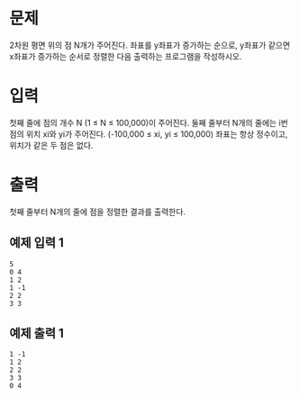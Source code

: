 문제
=========
2차원 평면 위의 점 N개가 주어진다. 좌표를 y좌표가 증가하는 순으로, y좌표가 같으면 x좌표가 증가하는 순서로 정렬한 다음 출력하는 프로그램을 작성하시오.

입력
=========
첫째 줄에 점의 개수 N (1 ≤ N ≤ 100,000)이 주어진다. 둘째 줄부터 N개의 줄에는 i번점의 위치 xi와 yi가 주어진다. (-100,000 ≤ xi, yi ≤ 100,000) 좌표는 항상 정수이고, 위치가 같은 두 점은 없다.

출력
==========
첫째 줄부터 N개의 줄에 점을 정렬한 결과를 출력한다.

예제 입력 1
---------
```
5
0 4
1 2
1 -1
2 2
3 3
```
예제 출력 1 
--------
```
1 -1
1 2
2 2
3 3
0 4
```
